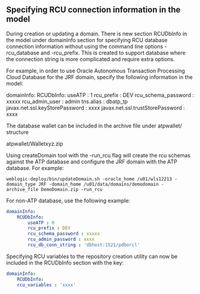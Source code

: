 ## Specifying RCU connection information in the model

During creation or updating a domain. There is new section RCUDbInfo in the model under domainInfo section for specifying RCU database connection information without using the command line options -rcu_database and -rcu_prefix.  This is created to support database where the connection string is more complicated and require extra options.

For example, in order to use Oracle Autonomous Transaction Processing Cloud Database for the JRF domain, specify the following information in the model:

domainInfo:
    RCUDbInfo:
        useATP : 1
        rcu_prefix : DEV
        rcu_schema_password : xxxxx
        rcu_admin_user : admin
        tns.alias : dbatp_tp
        javax.net.ssl.keyStorePassword : xxxx
        javax.net.ssl.trustStorePassword : xxxx
        
The database wallet can be included in the archive file under atpwallet/ structure

atpwallet/Walletxyz.zip
        
Using createDomain tool with the -run_rcu flag will create the rcu schemas against the ATP database and configure the JRF domain
with the ATP database.  For example:

    weblogic-deploy/bin/updateDomain.sh -oracle_home /u01/wls12213 -domain_type JRF -domain_home /u01/data/domains/demodomain -archive_file DemoDomain.zip -run_rcu 

For non-ATP database, use the following example:

```yaml
domainInfo:
    RCUDbInfo:
        useATP : 0
        rcu_prefix : DEV
        rcu_schema_password : xxxxx
        rcu_admin_password : xxxx
        rcu_db_conn_string : 'dbhost:1521/pdborcl'
```        
Specifying RCU variables to the repository creation utility can now be included in the RCUDbInfo section with the key:

```yaml
domainInfo:
    RCUDbInfo:
    rcu_variables : 'xxxx'
```    
        
        
